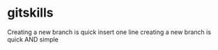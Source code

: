 # gitskills
Creating a new branch is quick
insert one line
creating a new branch is quick AND simple
